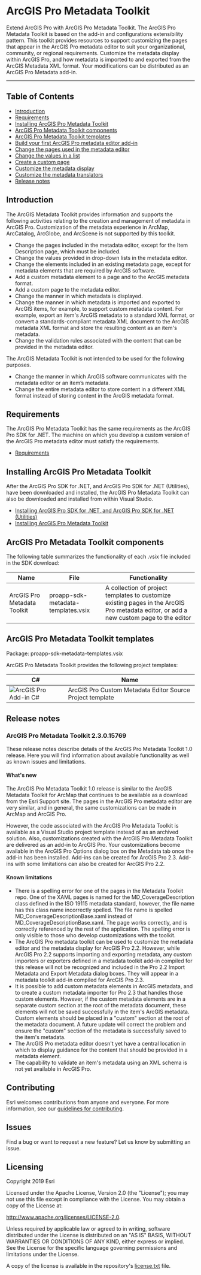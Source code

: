 # ArcGIS Pro Metadata Toolkit

Extend ArcGIS Pro with ArcGIS Pro Metadata Toolkit. The ArcGIS Pro Metadata Toolkit is based on the add-in and configurations extensibility pattern. This toolkit provides resources to support customizing the pages that appear in the ArcGIS Pro metadata editor to suit your organizational, community, or regional requirements. Customize the metadata display within ArcGIS Pro, and how metadata is imported to and exported from the ArcGIS Metadata XML format. Your modifications can be distributed as an ArcGIS Pro Metadata add-in.

***

## Table of Contents
- [Introduction](https://github.com/ArcGIS/arcgis-pro-metadata-toolkit#introduction)
- [Requirements](https://github.com/ArcGIS/arcgis-pro-metadata-toolkit#requirements)
- [Installing ArcGIS Pro Metadata Toolkit](https://github.com/ArcGIS/arcgis-pro-metadata-toolkit#installing-arcgis-pro-metadata-toolkit)
- [ArcGIS Pro Metadata Toolkit components](https://github.com/ArcGIS/arcgis-pro-metadata-toolkit#arcgis-pro-metadata-toolkit-components)
- [ArcGIS Pro Metadata Toolkit templates](https://github.com/ArcGIS/arcgis-pro-metadata-toolkit#arcgis-pro-metadata-toolkit-templates)
- [Build your first ArcGIS Pro metadata editor add-in](https://github.com/ArcGIS/arcgis-pro-metadata-toolkit/wiki/Build-your-first-ArcGIS-Pro-metadata-editor-add-in)
- [Change the pages used in the metadata editor](https://github.com/ArcGIS/arcgis-pro-metadata-toolkit/wiki/Change-the-pages-used-in-the-metadata-editor)
- [Change the values in a list](https://github.com/ArcGIS/arcgis-pro-metadata-toolkit/wiki/Change-the-values-in-a-list)
- [Create a custom page](https://github.com/ArcGIS/arcgis-pro-metadata-toolkit/wiki/Create-a-custom-page)
- [Customize the metadata display](https://github.com/ArcGIS/arcgis-pro-metadata-toolkit/wiki/Customize-the-metadata-display)
- [Customize the metadata translators](https://github.com/ArcGIS/arcgis-pro-metadata-toolkit/wiki/Customize-the-metadata-translators)
- [Release notes](https://github.com/ArcGIS/arcgis-pro-metadata-toolkit#release-notes)

## Introduction[](#introduction)

The ArcGIS Metadata Toolkit provides information and supports the following activities relating to the creation and management of metadata in ArcGIS Pro. Customization of the metadata experience in ArcMap, ArcCatalog, ArcGlobe, and ArcScene is not supported by this toolkit.

- Change the pages included in the metadata editor, except for the Item Description page, which must be included.
- Change the values provided in drop-down lists in the metadata editor.
- Change the elements included in an existing metadata page, except for metadata elements that are required by ArcGIS software.
- Add a custom metadata element to a page and to the ArcGIS metadata format.
- Add a custom page to the metadata editor.
- Change the manner in which metadata is displayed.
- Change the manner in which metadata is imported and exported to ArcGIS items, for example, to support custom metadata content. For example, export an item's ArcGIS metadata to a standard XML format, or convert a standards-compliant metadata XML document to the ArcGIS metadata XML format and store the resulting content as an item's metadata.
- Change the validation rules associated with the content that can be provided in the metadata editor.

The ArcGIS Metadata Toolkit is not intended to be used for the following purposes.

- Change the manner in which ArcGIS software communicates with the metadata editor or an item’s metadata.
- Change the entire metadata editor to store content in a different XML format instead of storing content in the ArcGIS metadata format.

## Requirements[](#requirements)
The ArcGIS Pro Metadata Toolkit has the same requirements as the ArcGIS Pro SDK for .NET. The machine on which you develop a custom version of the ArcGIS Pro metadata editor must satisfy the requirements.
* [Requirements](https://github.com/Esri/arcgis-pro-sdk/wiki#requirements)

## Installing ArcGIS Pro Metadata Toolkit[](#installing-arcgis-pro-metadata-toolkit)
After the ArcGIS Pro SDK for .NET, and ArcGIS Pro SDK for .NET (Utilities), have been downloaded and installed, the ArcGIS Pro Metadata Toolkit can also be downloaded and installed from within Visual Studio.
* [Installing ArcGIS Pro SDK for .NET, and ArcGIS Pro SDK for .NET (Utilities)](https://github.com/Esri/arcgis-pro-sdk/wiki/ProGuide-Installation-and-Upgrade)
* [Installing ArcGIS Pro Metadata Toolkit](https://github.com/ArcGIS/arcgis-pro-metadata-toolkit/wiki/ArcGIS-Pro-Metadata-Toolkit-Installation)

## ArcGIS Pro Metadata Toolkit components[](#arcgis-pro-metadata-toolkit-components)
The following table summarizes the functionality of each .vsix file included in the SDK download:

| Name	| File	| Functionality	|
| ----- | -----	| -------------	|
|ArcGIS Pro Metadata Toolkit	| proapp-sdk-metadata-templates.vsix	| A collection of project templates to customize existing pages in the ArcGIS Pro metadata editor, or add a new custom page to the editor |

## ArcGIS Pro Metadata Toolkit templates[](#arcgis-pro-metadata-toolkit-templates)
Package: proapp-sdk-metadata-templates.vsix

ArcGIS Pro Metadata Toolkit provides the following project templates:

| C#	| Name	|
| ----- | -----	|
| ![ArcGIS Pro Add-in C#](https://camo.githubusercontent.com/fa0bb62d6c13e36c08fecaee3f61558e40b8ba16/687474703a2f2f457372692e6769746875622e696f2f6172636769732d70726f2d73646b2f696d616765732f56697375616c53747564696f54656d706c617465732f41726347495350726f4d6f64756c654333322e706e67 "ArcGIS Pro Add-in C#") | ArcGIS Pro Custom Metadata Editor Source Project template |

## Release notes[](#release-notes)

### ArcGIS Pro Metadata Toolkit 2.3.0.15769

These release notes describe details of the ArcGIS Pro Metadata Toolkit 1.0 release. Here you will find information about available functionality as well as known issues and limitations.

#### What's new

The ArcGIS Pro Metadata Toolkit 1.0 release is similar to the ArcGIS Metadata Toolkit for ArcMap that continues to be available as a download from the Esri Support site. The pages in the ArcGIS Pro metadata editor are very similar, and in general, the same customizations can be made in ArcMap and ArcGIS Pro. 

However, the code associated with the ArcGIS Pro Metadata Toolkit is available as a Visual Studio project template instead of as an archived solution. Also, customizations created with the ArcGIS Pro Metadata Toolkit are delivered as an add-in to ArcGIS Pro. Your customizations become available in the ArcGIS Pro Options dialog box on the Metadata tab once the add-in has been installed. Add-ins can be created for ArcGIS Pro 2.3. Add-ins with some limitations can also be created for ArcGIS Pro 2.2. 

#### Known limitations

- There is a spelling error for one of the pages in the Metadata Toolkit repo. One of the XAML pages is named for the MD_CoverageDescription class defined in the ISO 19115 metadata standard, however, the file name has this class name incorrectly spelled. The file name is spelled MD_ConverageDescriptionBase.xaml instead of MD_CoverageDescriptionBase.xaml. The page works correctly, and is correctly referenced by the rest of the application. The spelling error is only visible to those who develop customizations with the toolkit.
- The ArcGIS Pro metadata toolkit can be used to customize the metadata editor and the metadata display for ArcGIS Pro 2.2. However, while ArcGIS Pro 2.2 supports importing and exporting metadata, any custom importers or exporters defined in a metadata toolkit add-in compiled for this release will not be recognized and included in the Pro 2.2 Import Metadata and Export Metadata dialog boxes. They will appear in a metadata toolkit add-in compiled for ArcGIS Pro 2.3. 
- It is possible to add custom metadata elements in ArcGIS metadata, and to create a custom metadata importer for Pro 2.3 that handles those custom elements. However, if the custom metadata elements are in a separate custom section at the root of the metadata document, these elements will not be saved successfully in the item's ArcGIS metadata. Custom elements should be placed in a "custom" section at the root of the metadata document. A future update will correct the problem and ensure the "custom" section of the metadata is successfully saved to the item's metadata. 
- The ArcGIS Pro metadata editor doesn't yet have a central location in which to display guidance for the content that should be provided in a metadata element.  
- The capability to validate an item's metadata using an XML schema is not yet available in ArcGIS Pro.

## Contributing

Esri welcomes contributions from anyone and everyone. For more information, see our [guidelines for contributing](https://github.com/esri/contributing).

## Issues
Find a bug or want to request a new feature? Let us know by submitting an issue.

## Licensing
Copyright 2019 Esri

Licensed under the Apache License, Version 2.0 (the "License"); you may not use this file except in compliance with the License. You may obtain a copy of the License at:

http://www.apache.org/licenses/LICENSE-2.0.

Unless required by applicable law or agreed to in writing, software distributed under the License is distributed on an "AS IS" BASIS, WITHOUT WARRANTIES OR CONDITIONS OF ANY KIND, either express or implied. See the License for the specific language governing permissions and limitations under the License.

A copy of the license is available in the repository's [license.txt](https://github.com/ArcGIS/arcgis-pro-metadata-toolkit/blob/master/license.txt) file.
